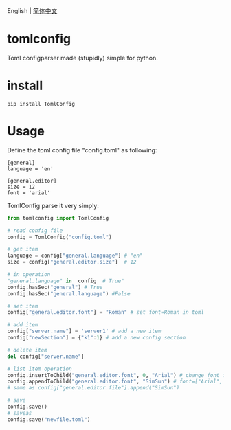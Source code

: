 English | [简体中文](https://github.com/hustlei/tomlconfig/blob/master/README_zh-CN.md)

# tomlconfig
Toml configparser made (stupidly) simple for python.

# install

~~~shell
pip install TomlConfig
~~~

# Usage

Define the toml config file "config.toml" as following:

~~~
[general]
language = 'en'

[general.editor]
size = 12
font = 'arial'
~~~

TomlConfig parse it very simply:

~~~python
from tomlconfig import TomlConfig

# read config file
config = TomlConfig("config.toml")

# get item
language = config["general.language"] # "en"
size = config["general.editor.size"]  # 12

# in operation
"general.language" in  config  # True"
config.hasSec("general") # True
config.hasSec("general.language") #False

# set item
config["general.editor.font"] = "Roman" # set font=Roman in toml

# add item
config["server.name"] = 'server1' # add a new item
config["newSection"] = {"k1":1} # add a new config section

# delete item
del config["server.name"]

# list item operation
config.insertToChild("general.editor.font", 0, "Arial") # change font from str to list and insert item
config.appendToChild("general.editor.font", "SimSun") # font=["Arial", "Roman", "SimSun"]
# same as config["general.editor.file"].append("SimSun")

# save
config.save()
# saveas
config.save("newfile.toml")
~~~
